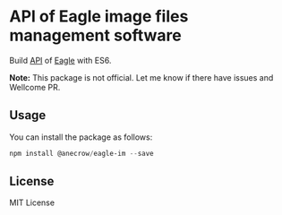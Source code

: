 
# API of **Eagle** image files management software

Build [API](https://api.eagle.cool/) of [Eagle](https://eagle.cool/) with ES6.

**Note:** This package is not official. Let me know if there have issues and Wellcome PR.

## Usage

You can install the package as follows:

``` Powershell
npm install @anecrow/eagle-im --save
```

## License

MIT License
